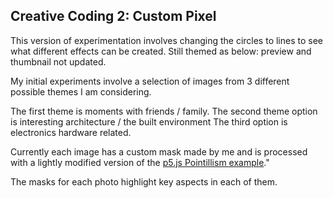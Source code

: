 ## Creative Coding 2: Custom Pixel

This version of experimentation involves changing the circles to lines to see what different effects can be created. Still themed as below: preview and thumbnail not updated.


My initial experiments involve a selection of images from 3 different possible themes I am considering.

The first theme is moments with friends / family.
The second theme option is interesting architecture / the built environment
The third option is electronics hardware related.

Currently each image has a custom mask made by me and is processed with a lightly modified version of the [p5.js Pointillism example](https://p5js.org/examples/image-pointillism.html)."

The masks for each photo highlight key aspects in each of them.
